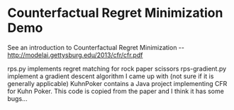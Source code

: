# Counterfactual Regret Minimization Demo

See an introduction to Counterfactual Regret Minimization -- http://modelai.gettysburg.edu/2013/cfr/cfr.pdf

rps.py implements regret matching for rock paper scissors
rps-gradient.py implement a gradient descent algorithm I came up with (not sure if it is generally applicable)
KuhnPoker contains a Java project implementing CFR for Kuhn Poker. This code is copied from the paper and I think it has some bugs...
